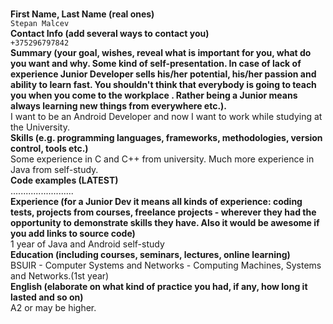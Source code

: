 <br><strong>First Name, Last Name (real ones)</strong>
<br>`Stepan Malcev`
<br><strong>Contact Info (add several ways to contact you)</strong>
<br>`+375296797842`
<br><strong> Summary (your goal, wishes, reveal what is important for you, what do you want and why. Some kind of self-presentation. In case of lack of experience  Junior Developer sells his/her potential, his/her passion and ability to learn fast. You shouldn't think that everybody is going to teach you when you come to the workplace . Rather being a Junior means always learning new things from everywhere etc.). </strong>
<br>I want to be an Android Developer and now I want to work while studying at the University.
<br><strong> Skills (e.g. programming languages, frameworks, methodologies, version control, tools etc.)</strong>
<br>Some experience in C and C++ from university. Much more experience in Java from self-study.
<br><strong> Code examples (LATEST)</strong>
<br>.........................
<br><strong> Experience (for a Junior Dev it means all kinds of experience: coding tests, projects from courses, freelance projects - wherever they had the opportunity to demonstrate skills they have. Also it would be awesome if you add links to source code)</strong>
<br>1 year of Java and Android self-study
<br><strong> Education (including courses, seminars, lectures, online learning)</strong>
<br>BSUIR - Computer Systems and Networks - Computing Machines, Systems and Networks.(1st year)
<br><strong> English (elaborate on what kind of practice you had, if any, how long it lasted and so on)</strong>
<br>A2 or may be higher.

